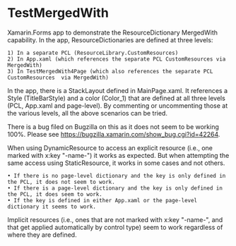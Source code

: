 # TestMergedWith
Xamarin.Forms app to demonstrate the ResourceDictionary MergedWith capability.  In the app, ResourceDictionaries are defined at
three levels:

	1) In a separate PCL (ResourceLibrary.CustomResources)
	2) In App.xaml (which references the separate PCL CustomResources via MergedWith)
	3) In TestMergedWith4Page (which also references the separate PCL CustomResources  via MergedWith)

In the app, there is a StackLayout defined in MainPage.xaml.  It references a Style (TitleBarStyle) and  a color (Color_1)
that are defined at all three levels (PCL, App.xaml and page-level).  By commenting or uncommenting those at the 
various levels, all the above scenarios can be tried.

There is a bug filed on Bugzilla on this as it does not seem to be working 100%.  Please see 
https://bugzilla.xamarin.com/show_bug.cgi?id=42264.

When using DynamicResource to access an explicit resource (i.e., one marked with x:key "-name-") it works as expected.  But when 
attempting the same access using StaticResource, it works in some cases and not others.  

	• If there is no page-level dictionary and the key is only defined in the PCL, it does not seem to work.
	• If there is a page-level dictionary and the key is only defined in the PCL, it does seem to work.
	• If the key is defined in either App.xaml or the page-level dictionary it seems to work.

Implicit resources (i.e., ones that are not marked with x:key "-name-", and that get applied automatically by control type) seem to 
work regardless of where they are defined.


